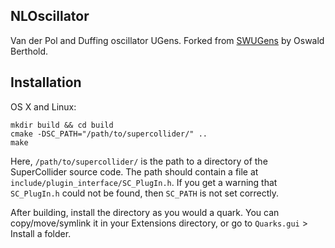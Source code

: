 ## NLOscillator ##

Van der Pol and Duffing oscillator UGens. Forked from [SWUGens](http://www2.informatik.hu-berlin.de/~oberthol/SWUGens-0.01/) by Oswald Berthold.

## Installation

OS X and Linux:

    mkdir build && cd build
    cmake -DSC_PATH="/path/to/supercollider/" ..
    make

Here, `/path/to/supercollider/` is the path to a directory of the SuperCollider source code. The path should contain a file at `include/plugin_interface/SC_PlugIn.h`. If you get a warning that `SC_PlugIn.h` could not be found, then `SC_PATH` is not set correctly.

After building, install the directory as you would a quark. You can copy/move/symlink it in your Extensions directory, or go to `Quarks.gui` > Install a folder.
